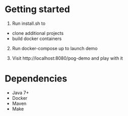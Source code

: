 # Getting started

1. Run install.sh to
  - clone additional projects
  - build docker containers
  
2. Run docker-compose up to launch demo

3. Visit http://localhost:8080/pog-demo and play with it

# Dependencies

- Java 7+
- Docker
- Maven
- Make

